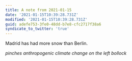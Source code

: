 ```yaml
---
title: A note from 2021-01-15
date: '2021-01-15T10:39:28.731Z'
modified: '2021-01-15T10:39:28.731Z'
guid: adefe753-3fe0-48dd-b7e8-cfc2717f38a6
syndicate_to_twitter: 'true'
---
```

Madrid has had more snow than Berlin.

*pinches anthropogenic climate change on the left bollock*

